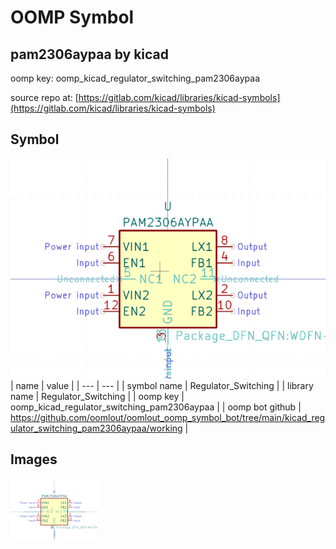 # OOMP Symbol  
## pam2306aypaa  by kicad  
  
oomp key: oomp_kicad_regulator_switching_pam2306aypaa  
  
source repo at: [https://gitlab.com/kicad/libraries/kicad-symbols](https://gitlab.com/kicad/libraries/kicad-symbols)  
## Symbol  
  
[![working.png](working_600.png)](working.png)  
| name | value | 
| --- | --- | 
| symbol name | Regulator_Switching | 
| library name | Regulator_Switching | 
| oomp key | oomp_kicad_regulator_switching_pam2306aypaa | 
| oomp bot github | https://github.com/oomlout/oomlout_oomp_symbol_bot/tree/main/kicad_regulator_switching_pam2306aypaa/working | 
## Images  
  
[![working.png](working_140.png)](working.png)  
